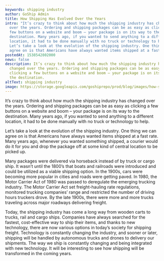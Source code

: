 ```yaml
---
keywords: shipping industry
author: GoShip Admin
title: How Shipping Has Evolved Over the Years
intro: "It’s crazy to think about how much the shipping industry has changed
  over the years. Ordering and shipping packages can be as easy as clicking a
  few buttons on a website and boom – your package is on its way to the
  destination. Many years ago, if you wanted to send anything to a different
  location, it had to be done manually with no truck or technology to help.
  Let’s take a look at the evolution of the shipping industry. One thing we can
  agree on is that Americans have always wanted items shipped at a fast "
postedAt: 1538542802000
news: false
description: It’s crazy to think about how much the shipping industry has
  changed over the years. Ordering and shipping packages can be as easy as
  clicking a few buttons on a website and boom – your package is on its way to
  the destination.
altText: shipping industry
image: https://storage.googleapis.com/goshiprepo/prod/blog/images/how-shipping-has-evolved-over-the-years.jpg
---
```

It’s crazy to think about how much the shipping industry has changed over the years. Ordering and shipping packages can be as easy as clicking a few buttons on a website and boom – your package is on its way to the destination. Many years ago, if you wanted to send anything to a different location, it had to be done manually with no truck or technology to help. 

Let’s take a look at the evolution of the shipping industry. One thing we can agree on is that Americans have always wanted items shipped at a fast rate. Many years ago, whenever you wanted something shipped, a courier would do it for you and drop the package off at some kind of central location to be picked up. 

Many packages were delivered via horseback instead of by truck or cargo ship. It wasn’t until the 1800’s that boats and railroads were introduced and could be utilized as a viable shipping option. In the 1900s, cars were becoming more popular in cities and roads were getting paved. In 1980, the Motor Carrier Act of 1980 was passed to deregulate the emerging trucking industry. The Motor Carrier Act set freight-hauling rate regulations, monitored trucking companies’ range and restricted the number of driving hours truckers drove. By the late 1900s, there were more and more trucks traveling across major roadways delivering freight. 

Today, the shipping industry has come a long way from wooden carts to trucks, rail and cargo ships. Companies have always searched for the fastest, cost-effective way to ship their items, and thanks to new technology, there are now various options in today’s society for shipping freight. Technology is constantly changing the industry, and sooner or later, shipping will be handled by autonomous trucks and drones to delivery our shipments. The way we ship is constantly changing and being integrated with new technology. It will be interesting to see how shipping will be transformed in the coming years.